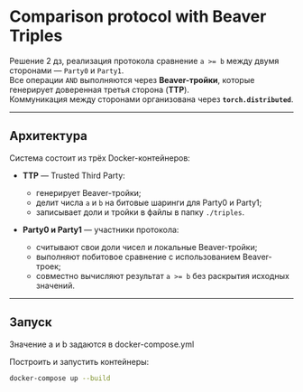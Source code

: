 # Comparison protocol with Beaver Triples

Решение 2 дз, реализация протокола сравнение `a >= b` между двумя сторонами — `Party0` и `Party1`.  
Все операции `AND` выполняются через **Beaver-тройки**, которые генерирует доверенная третья сторона (**TTP**).  
Коммуникация между сторонами организована через **`torch.distributed`**.

---

## Архитектура

Система состоит из трёх Docker-контейнеров:

- **TTP** — Trusted Third Party:  
  - генерирует Beaver-тройки;  
  - делит числа `a` и `b` на битовые шаринги для Party0 и Party1;  
  - записывает доли и тройки в файлы в папку `./triples`.

- **Party0 и Party1** — участники протокола:  
  - считывают свои доли чисел и локальные Beaver-тройки;  
  - выполняют побитовое сравнение с использованием Beaver-троек;  
  - совместно вычисляют результат `a >= b` без раскрытия исходных значений.

---

## Запуск

Значение a и b задаются в docker-compose.yml

Построить и запустить контейнеры:

```bash
docker-compose up --build